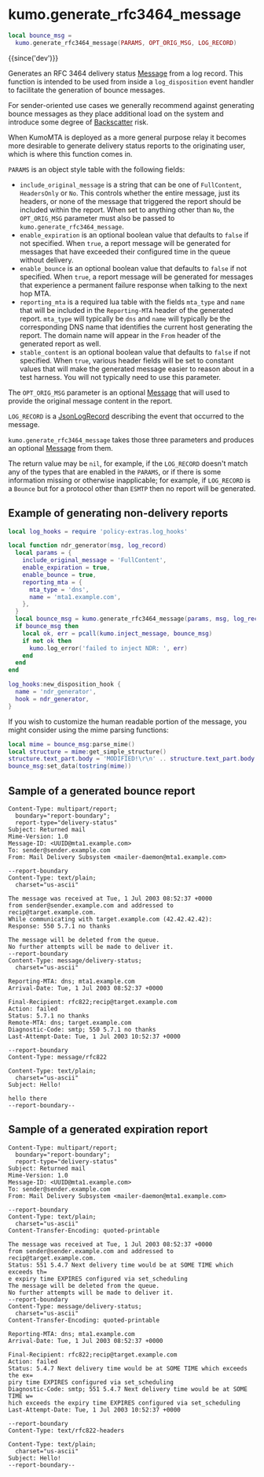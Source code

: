 # kumo.generate_rfc3464_message

```lua
local bounce_msg =
  kumo.generate_rfc3464_message(PARAMS, OPT_ORIG_MSG, LOG_RECORD)
```

{{since('dev')}}

Generates an RFC 3464 delivery status [Message](../message/index.md) from a log
record.  This function is intended to be used from inside a `log_disposition`
event handler to facilitate the generation of bounce messages.

For sender-oriented use cases we generally recommend against generating bounce
messages as they place additional load on the system and introduce some degree
of [Backscatter](https://en.wikipedia.org/wiki/Backscatter_(email)) risk.

When KumoMTA is deployed as a more general purpose relay it becomes more
desirable to generate delivery status reports to the originating user, which is
where this function comes in.

`PARAMS` is an object style table with the following fields:

  * `include_original_message` is a string that can be one of `FullContent`,
    `HeadersOnly` or `No`.  This controls whether the entire message, just its
    headers, or none of the message that triggered the report should be
    included within the report.  When set to anything other than `No`, the
    `OPT_ORIG_MSG` parameter must also be passed to `kumo.generate_rfc3464_message`.
  * `enable_expiration` is an optional boolean value that defaults to `false`
    if not specified. When `true`, a report message will be generated for
    messages that have exceeded their configured time in the queue without
    delivery.
  * `enable_bounce` is an optional boolean value that defaults to `false`
    if not specified. When `true`, a report message will be generated for
    messages that experience a permanent failure response when talking
    to the next hop MTA.
  * `reporting_mta` is a required lua table with the fields `mta_type` and
    `name` that will be included in the `Reporting-MTA` header of the generated
    report.  `mta_type` will typically be `dns` and `name` will typically be
    the corresponding DNS name that identifies the current host generating the
    report.  The domain name will appear in the `From` header of the generated
    report as well.
  * `stable_content` is an optional boolean value that defaults to `false`
    if not specified. When `true`, various header fields will be set to constant
    values that will make the generated message easier to reason about in a
    test harness. You will not typically need to use this parameter.

The `OPT_ORIG_MSG` parameter is an optional [Message](../message/index.md) that
will used to provide the original message content in the report.

`LOG_RECORD` is a [JsonLogRecord](../log_record.md) describing the event that
occurred to the message.

`kumo.generate_rfc3464_message` takes those three parameters and produces an
optional [Message](../message/index.md) from them.

The return value may be `nil`, for example, if the `LOG_RECORD` doesn't match
any of the types that are enabled in the `PARAMS`, or if there is some
information missing or otherwise inapplicable; for example, if `LOG_RECORD` is
a `Bounce` but for a protocol other than `ESMTP` then no report will be
generated.

## Example of generating non-delivery reports

```lua
local log_hooks = require 'policy-extras.log_hooks'

local function ndr_generator(msg, log_record)
  local params = {
    include_original_message = 'FullContent',
    enable_expiration = true,
    enable_bounce = true,
    reporting_mta = {
      mta_type = 'dns',
      name = 'mta1.example.com',
    },
  }
  local bounce_msg = kumo.generate_rfc3464_message(params, msg, log_record)
  if bounce_msg then
    local ok, err = pcall(kumo.inject_message, bounce_msg)
    if not ok then
      kumo.log_error('failed to inject NDR: ', err)
    end
  end
end

log_hooks:new_disposition_hook {
  name = 'ndr_generator',
  hook = ndr_generator,
}
```

If you wish to customize the human readable portion of the message, you might
consider using the mime parsing functions:

```lua
local mime = bounce_msg:parse_mime()
local structure = mime:get_simple_structure()
structure.text_part.body = 'MODIFIED!\r\n' .. structure.text_part.body
bounce_msg:set_data(tostring(mime))
```

## Sample of a generated bounce report

```
Content-Type: multipart/report;
  boundary="report-boundary";
  report-type="delivery-status"
Subject: Returned mail
Mime-Version: 1.0
Message-ID: <UUID@mta1.example.com>
To: sender@sender.example.com
From: Mail Delivery Subsystem <mailer-daemon@mta1.example.com>

--report-boundary
Content-Type: text/plain;
  charset="us-ascii"

The message was received at Tue, 1 Jul 2003 08:52:37 +0000
from sender@sender.example.com and addressed to recip@target.example.com.
While communicating with target.example.com (42.42.42.42):
Response: 550 5.7.1 no thanks

The message will be deleted from the queue.
No further attempts will be made to deliver it.
--report-boundary
Content-Type: message/delivery-status;
  charset="us-ascii"

Reporting-MTA: dns; mta1.example.com
Arrival-Date: Tue, 1 Jul 2003 08:52:37 +0000

Final-Recipient: rfc822;recip@target.example.com
Action: failed
Status: 5.7.1 no thanks
Remote-MTA: dns; target.example.com
Diagnostic-Code: smtp; 550 5.7.1 no thanks
Last-Attempt-Date: Tue, 1 Jul 2003 10:52:37 +0000

--report-boundary
Content-Type: message/rfc822

Content-Type: text/plain;
  charset="us-ascii"
Subject: Hello!

hello there
--report-boundary--

```

## Sample of a generated expiration report

```
Content-Type: multipart/report;
  boundary="report-boundary";
  report-type="delivery-status"
Subject: Returned mail
Mime-Version: 1.0
Message-ID: <UUID@mta1.example.com>
To: sender@sender.example.com
From: Mail Delivery Subsystem <mailer-daemon@mta1.example.com>

--report-boundary
Content-Type: text/plain;
  charset="us-ascii"
Content-Transfer-Encoding: quoted-printable

The message was received at Tue, 1 Jul 2003 08:52:37 +0000
from sender@sender.example.com and addressed to recip@target.example.com.
Status: 551 5.4.7 Next delivery time would be at SOME TIME which exceeds th=
e expiry time EXPIRES configured via set_scheduling
The message will be deleted from the queue.
No further attempts will be made to deliver it.
--report-boundary
Content-Type: message/delivery-status;
  charset="us-ascii"
Content-Transfer-Encoding: quoted-printable

Reporting-MTA: dns; mta1.example.com
Arrival-Date: Tue, 1 Jul 2003 08:52:37 +0000

Final-Recipient: rfc822;recip@target.example.com
Action: failed
Status: 5.4.7 Next delivery time would be at SOME TIME which exceeds the ex=
piry time EXPIRES configured via set_scheduling
Diagnostic-Code: smtp; 551 5.4.7 Next delivery time would be at SOME TIME w=
hich exceeds the expiry time EXPIRES configured via set_scheduling
Last-Attempt-Date: Tue, 1 Jul 2003 10:52:37 +0000

--report-boundary
Content-Type: text/rfc822-headers

Content-Type: text/plain;
  charset="us-ascii"
Subject: Hello!
--report-boundary--
```

